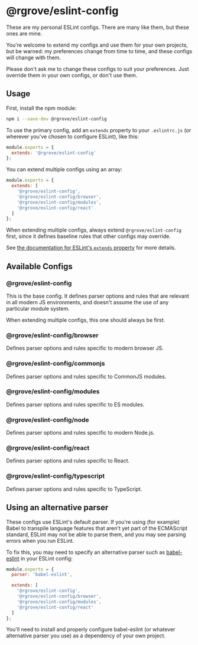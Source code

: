 # @rgrove/eslint-config

These are my personal ESLint configs. There are many like them, but these ones are mine.

You're welcome to extend my configs and use them for your own projects, but be warned: my preferences change from time to time, and these configs will change with them.

Please don't ask me to change these configs to suit your preferences. Just override them in your own configs, or don't use them.

## Usage

First, install the npm module:

```sh
npm i --save-dev @rgrove/eslint-config
```

To use the primary config, add an `extends` property to your `.eslintrc.js` (or wherever you've chosen to configure ESLint), like this:

```js
module.exports = {
  extends: '@rgrove/eslint-config'
};
```

You can extend multiple configs using an array:

```js
module.exports = {
  extends: [
    '@rgrove/eslint-config',
    '@rgrove/eslint-config/browser',
    '@rgrove/eslint-config/modules',
    '@rgrove/eslint-config/react'
  ]
};
```

When extending multiple configs, always extend `@rgrove/eslint-config` first, since it defines baseline rules that other configs may override.

See [the documentation for ESLint's `extends` property](https://eslint.org/docs/user-guide/configuring#extending-configuration-files) for more details.

## Available Configs

### @rgrove/eslint-config

This is the base config. It defines parser options and rules that are relevant in all modern JS environments, and doesn't assume the use of any particular module system.

When extending multiple configs, this one should always be first.

### @rgrove/eslint-config/browser

Defines parser options and rules specific to modern browser JS.

### @rgrove/eslint-config/commonjs

Defines parser options and rules specific to CommonJS modules.

### @rgrove/eslint-config/modules

Defines parser options and rules specific to ES modules.

### @rgrove/eslint-config/node

Defines parser options and rules specific to modern Node.js.

### @rgrove/eslint-config/react

Defines parser options and rules specific to React.

### @rgrove/eslint-config/typescript

Defines parser options and rules specific to TypeScript.

## Using an alternative parser

These configs use ESLint's default parser. If you're using (for example) Babel to transpile language features that aren't yet part of the ECMAScript standard, ESLint may not be able to parse them, and you may see parsing errors when you run ESLint.

To fix this, you may need to specify an alternative parser such as [babel-eslint](https://github.com/babel/babel-eslint) in your ESLint config:

```js
module.exports = {
  parser: 'babel-eslint',

  extends: [
    '@rgrove/eslint-config',
    '@rgrove/eslint-config/browser',
    '@rgrove/eslint-config/modules',
    '@rgrove/eslint-config/react'
  ]
};
```

You'll need to install and properly configure babel-eslint (or whatever alternative parser you use) as a dependency of your own project.
